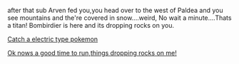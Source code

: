 
after that sub Arven fed you,you head over to the west of Paldea and you see mountains and the're covered in snow....weird, No wait a minute....Thats a titan! Bombirdier is here and its dropping rocks on you.


[Catch a electric type pokemon](bomb-to-da-bird.md)

[Ok nows a good time to run,things dropping rocks on me!](defeat-titan-path.md)